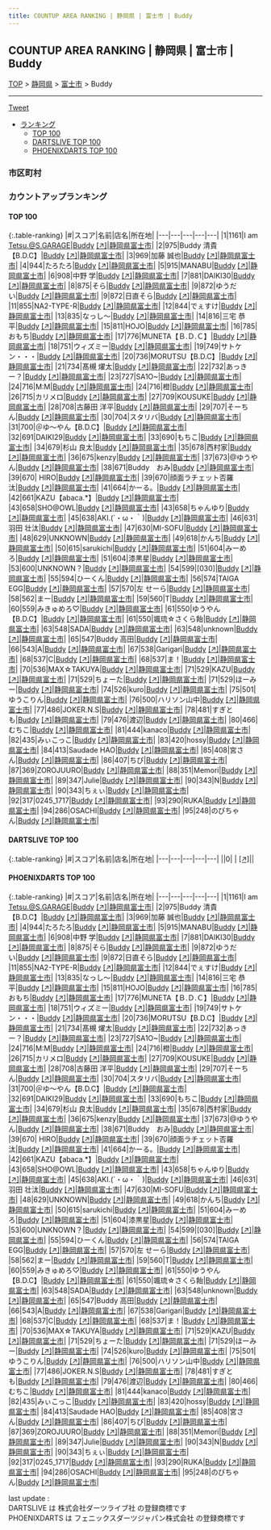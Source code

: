 ```yaml
---
title: COUNTUP AREA RANKING | 静岡県 | 富士市 | Buddy
---
```

## COUNTUP AREA RANKING | 静岡県 | 富士市 | Buddy

[TOP](/darts/rank/) > [静岡県](/darts/rank/静岡県/) > [富士市](/darts/rank/静岡県/富士市/) > Buddy

___

<a href="https://twitter.com/share?ref_src=twsrc%5Etfw" data-text="COUNTUP AREA RANKING | 静岡県富士市Buddy" class="twitter-share-button" data-hashtags="DARTSLIVE,PHOENIXDARTS,darts,ダーツ" data-show-count="false">Tweet</a>

* [ランキング](#カウントアップランキング)
    * [TOP 100](#top-100)
    * [DARTSLIVE TOP 100](#dartslive-top-100)
    * [PHOENIXDARTS TOP 100](#phoenixdarts-top-100)

### 市区町村

<ul>

</ul>

### カウントアップランキング

#### TOP 100



{:.table-ranking}
|#|スコア|名前|店名|所在地|
|---|---|---|---|---|
|1|1161|<span class="rank-name-pd">I am Tetsu.@S.GARAGE</span>|<a href="/darts/rank/shops/64258.html">Buddy</a> <a href="https://vs.phoenixdarts.com/jp/shop/shopDetailInfo/s_64258?s_seq=64258">[↗]</a>|<a href="/darts/rank/静岡県/富士市">静岡県富士市</a>|
|2|975|<span class="rank-name-pd">Buddy 清貴【B.D.C】</span>|<a href="/darts/rank/shops/64258.html">Buddy</a> <a href="https://vs.phoenixdarts.com/jp/shop/shopDetailInfo/s_64258?s_seq=64258">[↗]</a>|<a href="/darts/rank/静岡県/富士市">静岡県富士市</a>|
|3|969|<span class="rank-name-pd"><span class="pro-icon-pd"></span>加藤 誠也</span>|<a href="/darts/rank/shops/64258.html">Buddy</a> <a href="https://vs.phoenixdarts.com/jp/shop/shopDetailInfo/s_64258?s_seq=64258">[↗]</a>|<a href="/darts/rank/静岡県/富士市">静岡県富士市</a>|
|4|944|<span class="rank-name-pd">たろたろ</span>|<a href="/darts/rank/shops/64258.html">Buddy</a> <a href="https://vs.phoenixdarts.com/jp/shop/shopDetailInfo/s_64258?s_seq=64258">[↗]</a>|<a href="/darts/rank/静岡県/富士市">静岡県富士市</a>|
|5|915|<span class="rank-name-pd">MANABU</span>|<a href="/darts/rank/shops/64258.html">Buddy</a> <a href="https://vs.phoenixdarts.com/jp/shop/shopDetailInfo/s_64258?s_seq=64258">[↗]</a>|<a href="/darts/rank/静岡県/富士市">静岡県富士市</a>|
|6|908|<span class="rank-name-pd">中野 学</span>|<a href="/darts/rank/shops/64258.html">Buddy</a> <a href="https://vs.phoenixdarts.com/jp/shop/shopDetailInfo/s_64258?s_seq=64258">[↗]</a>|<a href="/darts/rank/静岡県/富士市">静岡県富士市</a>|
|7|881|<span class="rank-name-pd">DAIKI30</span>|<a href="/darts/rank/shops/64258.html">Buddy</a> <a href="https://vs.phoenixdarts.com/jp/shop/shopDetailInfo/s_64258?s_seq=64258">[↗]</a>|<a href="/darts/rank/静岡県/富士市">静岡県富士市</a>|
|8|875|<span class="rank-name-pd">そら</span>|<a href="/darts/rank/shops/64258.html">Buddy</a> <a href="https://vs.phoenixdarts.com/jp/shop/shopDetailInfo/s_64258?s_seq=64258">[↗]</a>|<a href="/darts/rank/静岡県/富士市">静岡県富士市</a>|
|9|872|<span class="rank-name-pd">ゆうだい</span>|<a href="/darts/rank/shops/64258.html">Buddy</a> <a href="https://vs.phoenixdarts.com/jp/shop/shopDetailInfo/s_64258?s_seq=64258">[↗]</a>|<a href="/darts/rank/静岡県/富士市">静岡県富士市</a>|
|9|872|<span class="rank-name-pd">日直そら</span>|<a href="/darts/rank/shops/64258.html">Buddy</a> <a href="https://vs.phoenixdarts.com/jp/shop/shopDetailInfo/s_64258?s_seq=64258">[↗]</a>|<a href="/darts/rank/静岡県/富士市">静岡県富士市</a>|
|11|855|<span class="rank-name-pd">NA2-TYPE-R</span>|<a href="/darts/rank/shops/64258.html">Buddy</a> <a href="https://vs.phoenixdarts.com/jp/shop/shopDetailInfo/s_64258?s_seq=64258">[↗]</a>|<a href="/darts/rank/静岡県/富士市">静岡県富士市</a>|
|12|844|<span class="rank-name-pd">でぇすけ</span>|<a href="/darts/rank/shops/64258.html">Buddy</a> <a href="https://vs.phoenixdarts.com/jp/shop/shopDetailInfo/s_64258?s_seq=64258">[↗]</a>|<a href="/darts/rank/静岡県/富士市">静岡県富士市</a>|
|13|835|<span class="rank-name-pd">なっし～</span>|<a href="/darts/rank/shops/64258.html">Buddy</a> <a href="https://vs.phoenixdarts.com/jp/shop/shopDetailInfo/s_64258?s_seq=64258">[↗]</a>|<a href="/darts/rank/静岡県/富士市">静岡県富士市</a>|
|14|816|<span class="rank-name-pd"><span class="pro-icon-pd"></span>三宅 恭平</span>|<a href="/darts/rank/shops/64258.html">Buddy</a> <a href="https://vs.phoenixdarts.com/jp/shop/shopDetailInfo/s_64258?s_seq=64258">[↗]</a>|<a href="/darts/rank/静岡県/富士市">静岡県富士市</a>|
|15|811|<span class="rank-name-pd">HOJO</span>|<a href="/darts/rank/shops/64258.html">Buddy</a> <a href="https://vs.phoenixdarts.com/jp/shop/shopDetailInfo/s_64258?s_seq=64258">[↗]</a>|<a href="/darts/rank/静岡県/富士市">静岡県富士市</a>|
|16|785|<span class="rank-name-pd">おもち</span>|<a href="/darts/rank/shops/64258.html">Buddy</a> <a href="https://vs.phoenixdarts.com/jp/shop/shopDetailInfo/s_64258?s_seq=64258">[↗]</a>|<a href="/darts/rank/静岡県/富士市">静岡県富士市</a>|
|17|776|<span class="rank-name-pd">MUNETA【Ｂ.Ｄ.Ｃ】</span>|<a href="/darts/rank/shops/64258.html">Buddy</a> <a href="https://vs.phoenixdarts.com/jp/shop/shopDetailInfo/s_64258?s_seq=64258">[↗]</a>|<a href="/darts/rank/静岡県/富士市">静岡県富士市</a>|
|18|751|<span class="rank-name-pd">ウィズミー</span>|<a href="/darts/rank/shops/64258.html">Buddy</a> <a href="https://vs.phoenixdarts.com/jp/shop/shopDetailInfo/s_64258?s_seq=64258">[↗]</a>|<a href="/darts/rank/静岡県/富士市">静岡県富士市</a>|
|19|749|<span class="rank-name-pd">サトケン・・・</span>|<a href="/darts/rank/shops/64258.html">Buddy</a> <a href="https://vs.phoenixdarts.com/jp/shop/shopDetailInfo/s_64258?s_seq=64258">[↗]</a>|<a href="/darts/rank/静岡県/富士市">静岡県富士市</a>|
|20|736|<span class="rank-name-pd">MORUTSU【B.D.C】</span>|<a href="/darts/rank/shops/64258.html">Buddy</a> <a href="https://vs.phoenixdarts.com/jp/shop/shopDetailInfo/s_64258?s_seq=64258">[↗]</a>|<a href="/darts/rank/静岡県/富士市">静岡県富士市</a>|
|21|734|<span class="rank-name-pd"><span class="pro-icon-pd"></span>髙槻 燿太</span>|<a href="/darts/rank/shops/64258.html">Buddy</a> <a href="https://vs.phoenixdarts.com/jp/shop/shopDetailInfo/s_64258?s_seq=64258">[↗]</a>|<a href="/darts/rank/静岡県/富士市">静岡県富士市</a>|
|22|732|<span class="rank-name-pd">あっきー？</span>|<a href="/darts/rank/shops/64258.html">Buddy</a> <a href="https://vs.phoenixdarts.com/jp/shop/shopDetailInfo/s_64258?s_seq=64258">[↗]</a>|<a href="/darts/rank/静岡県/富士市">静岡県富士市</a>|
|23|727|<span class="rank-name-pd">SA1O~</span>|<a href="/darts/rank/shops/64258.html">Buddy</a> <a href="https://vs.phoenixdarts.com/jp/shop/shopDetailInfo/s_64258?s_seq=64258">[↗]</a>|<a href="/darts/rank/静岡県/富士市">静岡県富士市</a>|
|24|716|<span class="rank-name-pd">M:M</span>|<a href="/darts/rank/shops/64258.html">Buddy</a> <a href="https://vs.phoenixdarts.com/jp/shop/shopDetailInfo/s_64258?s_seq=64258">[↗]</a>|<a href="/darts/rank/静岡県/富士市">静岡県富士市</a>|
|24|716|<span class="rank-name-pd">橙</span>|<a href="/darts/rank/shops/64258.html">Buddy</a> <a href="https://vs.phoenixdarts.com/jp/shop/shopDetailInfo/s_64258?s_seq=64258">[↗]</a>|<a href="/darts/rank/静岡県/富士市">静岡県富士市</a>|
|26|715|<span class="rank-name-pd">カリメロ</span>|<a href="/darts/rank/shops/64258.html">Buddy</a> <a href="https://vs.phoenixdarts.com/jp/shop/shopDetailInfo/s_64258?s_seq=64258">[↗]</a>|<a href="/darts/rank/静岡県/富士市">静岡県富士市</a>|
|27|709|<span class="rank-name-pd">KOUSUKE</span>|<a href="/darts/rank/shops/64258.html">Buddy</a> <a href="https://vs.phoenixdarts.com/jp/shop/shopDetailInfo/s_64258?s_seq=64258">[↗]</a>|<a href="/darts/rank/静岡県/富士市">静岡県富士市</a>|
|28|708|<span class="rank-name-pd">古藤田 洋平</span>|<a href="/darts/rank/shops/64258.html">Buddy</a> <a href="https://vs.phoenixdarts.com/jp/shop/shopDetailInfo/s_64258?s_seq=64258">[↗]</a>|<a href="/darts/rank/静岡県/富士市">静岡県富士市</a>|
|29|707|<span class="rank-name-pd">そーちん</span>|<a href="/darts/rank/shops/64258.html">Buddy</a> <a href="https://vs.phoenixdarts.com/jp/shop/shopDetailInfo/s_64258?s_seq=64258">[↗]</a>|<a href="/darts/rank/静岡県/富士市">静岡県富士市</a>|
|30|704|<span class="rank-name-pd">スタリバ</span>|<a href="/darts/rank/shops/64258.html">Buddy</a> <a href="https://vs.phoenixdarts.com/jp/shop/shopDetailInfo/s_64258?s_seq=64258">[↗]</a>|<a href="/darts/rank/静岡県/富士市">静岡県富士市</a>|
|31|700|<span class="rank-name-pd">＠ゆ～やん【B.D.C】</span>|<a href="/darts/rank/shops/64258.html">Buddy</a> <a href="https://vs.phoenixdarts.com/jp/shop/shopDetailInfo/s_64258?s_seq=64258">[↗]</a>|<a href="/darts/rank/静岡県/富士市">静岡県富士市</a>|
|32|691|<span class="rank-name-pd">DAIKI29</span>|<a href="/darts/rank/shops/64258.html">Buddy</a> <a href="https://vs.phoenixdarts.com/jp/shop/shopDetailInfo/s_64258?s_seq=64258">[↗]</a>|<a href="/darts/rank/静岡県/富士市">静岡県富士市</a>|
|33|690|<span class="rank-name-pd">もちこ</span>|<a href="/darts/rank/shops/64258.html">Buddy</a> <a href="https://vs.phoenixdarts.com/jp/shop/shopDetailInfo/s_64258?s_seq=64258">[↗]</a>|<a href="/darts/rank/静岡県/富士市">静岡県富士市</a>|
|34|679|<span class="rank-name-pd"><span class="pro-icon-pd"></span>杉山 良太</span>|<a href="/darts/rank/shops/64258.html">Buddy</a> <a href="https://vs.phoenixdarts.com/jp/shop/shopDetailInfo/s_64258?s_seq=64258">[↗]</a>|<a href="/darts/rank/静岡県/富士市">静岡県富士市</a>|
|35|678|<span class="rank-name-pd">西村家</span>|<a href="/darts/rank/shops/64258.html">Buddy</a> <a href="https://vs.phoenixdarts.com/jp/shop/shopDetailInfo/s_64258?s_seq=64258">[↗]</a>|<a href="/darts/rank/静岡県/富士市">静岡県富士市</a>|
|36|675|<span class="rank-name-pd">kenzy</span>|<a href="/darts/rank/shops/64258.html">Buddy</a> <a href="https://vs.phoenixdarts.com/jp/shop/shopDetailInfo/s_64258?s_seq=64258">[↗]</a>|<a href="/darts/rank/静岡県/富士市">静岡県富士市</a>|
|37|673|<span class="rank-name-pd">@ゆうやん</span>|<a href="/darts/rank/shops/64258.html">Buddy</a> <a href="https://vs.phoenixdarts.com/jp/shop/shopDetailInfo/s_64258?s_seq=64258">[↗]</a>|<a href="/darts/rank/静岡県/富士市">静岡県富士市</a>|
|38|671|<span class="rank-name-pd">Buddy　おみ</span>|<a href="/darts/rank/shops/64258.html">Buddy</a> <a href="https://vs.phoenixdarts.com/jp/shop/shopDetailInfo/s_64258?s_seq=64258">[↗]</a>|<a href="/darts/rank/静岡県/富士市">静岡県富士市</a>|
|39|670|<span class="rank-name-pd"> HIRO</span>|<a href="/darts/rank/shops/64258.html">Buddy</a> <a href="https://vs.phoenixdarts.com/jp/shop/shopDetailInfo/s_64258?s_seq=64258">[↗]</a>|<a href="/darts/rank/静岡県/富士市">静岡県富士市</a>|
|39|670|<span class="rank-name-pd">顔面ラチェット否羅汰</span>|<a href="/darts/rank/shops/64258.html">Buddy</a> <a href="https://vs.phoenixdarts.com/jp/shop/shopDetailInfo/s_64258?s_seq=64258">[↗]</a>|<a href="/darts/rank/静岡県/富士市">静岡県富士市</a>|
|41|664|<span class="rank-name-pd">かーる。</span>|<a href="/darts/rank/shops/64258.html">Buddy</a> <a href="https://vs.phoenixdarts.com/jp/shop/shopDetailInfo/s_64258?s_seq=64258">[↗]</a>|<a href="/darts/rank/静岡県/富士市">静岡県富士市</a>|
|42|661|<span class="rank-name-pd">KAZU【abaca.*】</span>|<a href="/darts/rank/shops/64258.html">Buddy</a> <a href="https://vs.phoenixdarts.com/jp/shop/shopDetailInfo/s_64258?s_seq=64258">[↗]</a>|<a href="/darts/rank/静岡県/富士市">静岡県富士市</a>|
|43|658|<span class="rank-name-pd">SHO@OWL</span>|<a href="/darts/rank/shops/64258.html">Buddy</a> <a href="https://vs.phoenixdarts.com/jp/shop/shopDetailInfo/s_64258?s_seq=64258">[↗]</a>|<a href="/darts/rank/静岡県/富士市">静岡県富士市</a>|
|43|658|<span class="rank-name-pd">ちゃんゆり</span>|<a href="/darts/rank/shops/64258.html">Buddy</a> <a href="https://vs.phoenixdarts.com/jp/shop/shopDetailInfo/s_64258?s_seq=64258">[↗]</a>|<a href="/darts/rank/静岡県/富士市">静岡県富士市</a>|
|45|638|<span class="rank-name-pd">AKI.(´・ω・｀)</span>|<a href="/darts/rank/shops/64258.html">Buddy</a> <a href="https://vs.phoenixdarts.com/jp/shop/shopDetailInfo/s_64258?s_seq=64258">[↗]</a>|<a href="/darts/rank/静岡県/富士市">静岡県富士市</a>|
|46|631|<span class="rank-name-pd"><span class="pro-icon-pd"></span>羽田 壮汰</span>|<a href="/darts/rank/shops/64258.html">Buddy</a> <a href="https://vs.phoenixdarts.com/jp/shop/shopDetailInfo/s_64258?s_seq=64258">[↗]</a>|<a href="/darts/rank/静岡県/富士市">静岡県富士市</a>|
|47|630|<span class="rank-name-pd">MI-SOFU</span>|<a href="/darts/rank/shops/64258.html">Buddy</a> <a href="https://vs.phoenixdarts.com/jp/shop/shopDetailInfo/s_64258?s_seq=64258">[↗]</a>|<a href="/darts/rank/静岡県/富士市">静岡県富士市</a>|
|48|629|<span class="rank-name-pd">UNKNOWN</span>|<a href="/darts/rank/shops/64258.html">Buddy</a> <a href="https://vs.phoenixdarts.com/jp/shop/shopDetailInfo/s_64258?s_seq=64258">[↗]</a>|<a href="/darts/rank/静岡県/富士市">静岡県富士市</a>|
|49|618|<span class="rank-name-pd">かんち</span>|<a href="/darts/rank/shops/64258.html">Buddy</a> <a href="https://vs.phoenixdarts.com/jp/shop/shopDetailInfo/s_64258?s_seq=64258">[↗]</a>|<a href="/darts/rank/静岡県/富士市">静岡県富士市</a>|
|50|615|<span class="rank-name-pd">sarukichi</span>|<a href="/darts/rank/shops/64258.html">Buddy</a> <a href="https://vs.phoenixdarts.com/jp/shop/shopDetailInfo/s_64258?s_seq=64258">[↗]</a>|<a href="/darts/rank/静岡県/富士市">静岡県富士市</a>|
|51|604|<span class="rank-name-pd">みーめろ</span>|<a href="/darts/rank/shops/64258.html">Buddy</a> <a href="https://vs.phoenixdarts.com/jp/shop/shopDetailInfo/s_64258?s_seq=64258">[↗]</a>|<a href="/darts/rank/静岡県/富士市">静岡県富士市</a>|
|51|604|<span class="rank-name-pd">漆黒星</span>|<a href="/darts/rank/shops/64258.html">Buddy</a> <a href="https://vs.phoenixdarts.com/jp/shop/shopDetailInfo/s_64258?s_seq=64258">[↗]</a>|<a href="/darts/rank/静岡県/富士市">静岡県富士市</a>|
|53|600|<span class="rank-name-pd">UNKNOWN？</span>|<a href="/darts/rank/shops/64258.html">Buddy</a> <a href="https://vs.phoenixdarts.com/jp/shop/shopDetailInfo/s_64258?s_seq=64258">[↗]</a>|<a href="/darts/rank/静岡県/富士市">静岡県富士市</a>|
|54|599|<span class="rank-name-pd">[030]</span>|<a href="/darts/rank/shops/64258.html">Buddy</a> <a href="https://vs.phoenixdarts.com/jp/shop/shopDetailInfo/s_64258?s_seq=64258">[↗]</a>|<a href="/darts/rank/静岡県/富士市">静岡県富士市</a>|
|55|594|<span class="rank-name-pd">ひーくん</span>|<a href="/darts/rank/shops/64258.html">Buddy</a> <a href="https://vs.phoenixdarts.com/jp/shop/shopDetailInfo/s_64258?s_seq=64258">[↗]</a>|<a href="/darts/rank/静岡県/富士市">静岡県富士市</a>|
|56|574|<span class="rank-name-pd">TAIGA EGG</span>|<a href="/darts/rank/shops/64258.html">Buddy</a> <a href="https://vs.phoenixdarts.com/jp/shop/shopDetailInfo/s_64258?s_seq=64258">[↗]</a>|<a href="/darts/rank/静岡県/富士市">静岡県富士市</a>|
|57|570|<span class="rank-name-pd">左 せーら</span>|<a href="/darts/rank/shops/64258.html">Buddy</a> <a href="https://vs.phoenixdarts.com/jp/shop/shopDetailInfo/s_64258?s_seq=64258">[↗]</a>|<a href="/darts/rank/静岡県/富士市">静岡県富士市</a>|
|58|562|<span class="rank-name-pd">まー</span>|<a href="/darts/rank/shops/64258.html">Buddy</a> <a href="https://vs.phoenixdarts.com/jp/shop/shopDetailInfo/s_64258?s_seq=64258">[↗]</a>|<a href="/darts/rank/静岡県/富士市">静岡県富士市</a>|
|59|560|<span class="rank-name-pd">T</span>|<a href="/darts/rank/shops/64258.html">Buddy</a> <a href="https://vs.phoenixdarts.com/jp/shop/shopDetailInfo/s_64258?s_seq=64258">[↗]</a>|<a href="/darts/rank/静岡県/富士市">静岡県富士市</a>|
|60|559|<span class="rank-name-pd">みきゅめろ♡</span>|<a href="/darts/rank/shops/64258.html">Buddy</a> <a href="https://vs.phoenixdarts.com/jp/shop/shopDetailInfo/s_64258?s_seq=64258">[↗]</a>|<a href="/darts/rank/静岡県/富士市">静岡県富士市</a>|
|61|550|<span class="rank-name-pd">ゆうやん【B.D.C】</span>|<a href="/darts/rank/shops/64258.html">Buddy</a> <a href="https://vs.phoenixdarts.com/jp/shop/shopDetailInfo/s_64258?s_seq=64258">[↗]</a>|<a href="/darts/rank/静岡県/富士市">静岡県富士市</a>|
|61|550|<span class="rank-name-pd">颯琉☆さくら飴</span>|<a href="/darts/rank/shops/64258.html">Buddy</a> <a href="https://vs.phoenixdarts.com/jp/shop/shopDetailInfo/s_64258?s_seq=64258">[↗]</a>|<a href="/darts/rank/静岡県/富士市">静岡県富士市</a>|
|63|548|<span class="rank-name-pd">SADA</span>|<a href="/darts/rank/shops/64258.html">Buddy</a> <a href="https://vs.phoenixdarts.com/jp/shop/shopDetailInfo/s_64258?s_seq=64258">[↗]</a>|<a href="/darts/rank/静岡県/富士市">静岡県富士市</a>|
|63|548|<span class="rank-name-pd">unknown</span>|<a href="/darts/rank/shops/64258.html">Buddy</a> <a href="https://vs.phoenixdarts.com/jp/shop/shopDetailInfo/s_64258?s_seq=64258">[↗]</a>|<a href="/darts/rank/静岡県/富士市">静岡県富士市</a>|
|65|547|<span class="rank-name-pd">Buddy 高田</span>|<a href="/darts/rank/shops/64258.html">Buddy</a> <a href="https://vs.phoenixdarts.com/jp/shop/shopDetailInfo/s_64258?s_seq=64258">[↗]</a>|<a href="/darts/rank/静岡県/富士市">静岡県富士市</a>|
|66|543|<span class="rank-name-pd">A</span>|<a href="/darts/rank/shops/64258.html">Buddy</a> <a href="https://vs.phoenixdarts.com/jp/shop/shopDetailInfo/s_64258?s_seq=64258">[↗]</a>|<a href="/darts/rank/静岡県/富士市">静岡県富士市</a>|
|67|538|<span class="rank-name-pd">Garigari</span>|<a href="/darts/rank/shops/64258.html">Buddy</a> <a href="https://vs.phoenixdarts.com/jp/shop/shopDetailInfo/s_64258?s_seq=64258">[↗]</a>|<a href="/darts/rank/静岡県/富士市">静岡県富士市</a>|
|68|537|<span class="rank-name-pd">C</span>|<a href="/darts/rank/shops/64258.html">Buddy</a> <a href="https://vs.phoenixdarts.com/jp/shop/shopDetailInfo/s_64258?s_seq=64258">[↗]</a>|<a href="/darts/rank/静岡県/富士市">静岡県富士市</a>|
|68|537|<span class="rank-name-pd">ま！</span>|<a href="/darts/rank/shops/64258.html">Buddy</a> <a href="https://vs.phoenixdarts.com/jp/shop/shopDetailInfo/s_64258?s_seq=64258">[↗]</a>|<a href="/darts/rank/静岡県/富士市">静岡県富士市</a>|
|70|536|<span class="rank-name-pd">MAX☆TAKUYA</span>|<a href="/darts/rank/shops/64258.html">Buddy</a> <a href="https://vs.phoenixdarts.com/jp/shop/shopDetailInfo/s_64258?s_seq=64258">[↗]</a>|<a href="/darts/rank/静岡県/富士市">静岡県富士市</a>|
|71|529|<span class="rank-name-pd">KAZU</span>|<a href="/darts/rank/shops/64258.html">Buddy</a> <a href="https://vs.phoenixdarts.com/jp/shop/shopDetailInfo/s_64258?s_seq=64258">[↗]</a>|<a href="/darts/rank/静岡県/富士市">静岡県富士市</a>|
|71|529|<span class="rank-name-pd">ちょーた</span>|<a href="/darts/rank/shops/64258.html">Buddy</a> <a href="https://vs.phoenixdarts.com/jp/shop/shopDetailInfo/s_64258?s_seq=64258">[↗]</a>|<a href="/darts/rank/静岡県/富士市">静岡県富士市</a>|
|71|529|<span class="rank-name-pd">ほーみー</span>|<a href="/darts/rank/shops/64258.html">Buddy</a> <a href="https://vs.phoenixdarts.com/jp/shop/shopDetailInfo/s_64258?s_seq=64258">[↗]</a>|<a href="/darts/rank/静岡県/富士市">静岡県富士市</a>|
|74|526|<span class="rank-name-pd">kuro</span>|<a href="/darts/rank/shops/64258.html">Buddy</a> <a href="https://vs.phoenixdarts.com/jp/shop/shopDetailInfo/s_64258?s_seq=64258">[↗]</a>|<a href="/darts/rank/静岡県/富士市">静岡県富士市</a>|
|75|501|<span class="rank-name-pd">ゆうこりん</span>|<a href="/darts/rank/shops/64258.html">Buddy</a> <a href="https://vs.phoenixdarts.com/jp/shop/shopDetailInfo/s_64258?s_seq=64258">[↗]</a>|<a href="/darts/rank/静岡県/富士市">静岡県富士市</a>|
|76|500|<span class="rank-name-pd">ハリソン山中</span>|<a href="/darts/rank/shops/64258.html">Buddy</a> <a href="https://vs.phoenixdarts.com/jp/shop/shopDetailInfo/s_64258?s_seq=64258">[↗]</a>|<a href="/darts/rank/静岡県/富士市">静岡県富士市</a>|
|77|486|<span class="rank-name-pd">JOKER.N.S</span>|<a href="/darts/rank/shops/64258.html">Buddy</a> <a href="https://vs.phoenixdarts.com/jp/shop/shopDetailInfo/s_64258?s_seq=64258">[↗]</a>|<a href="/darts/rank/静岡県/富士市">静岡県富士市</a>|
|78|481|<span class="rank-name-pd">すぎとも</span>|<a href="/darts/rank/shops/64258.html">Buddy</a> <a href="https://vs.phoenixdarts.com/jp/shop/shopDetailInfo/s_64258?s_seq=64258">[↗]</a>|<a href="/darts/rank/静岡県/富士市">静岡県富士市</a>|
|79|476|<span class="rank-name-pd">渡辺</span>|<a href="/darts/rank/shops/64258.html">Buddy</a> <a href="https://vs.phoenixdarts.com/jp/shop/shopDetailInfo/s_64258?s_seq=64258">[↗]</a>|<a href="/darts/rank/静岡県/富士市">静岡県富士市</a>|
|80|466|<span class="rank-name-pd">むちこ</span>|<a href="/darts/rank/shops/64258.html">Buddy</a> <a href="https://vs.phoenixdarts.com/jp/shop/shopDetailInfo/s_64258?s_seq=64258">[↗]</a>|<a href="/darts/rank/静岡県/富士市">静岡県富士市</a>|
|81|444|<span class="rank-name-pd">kanaco</span>|<a href="/darts/rank/shops/64258.html">Buddy</a> <a href="https://vs.phoenixdarts.com/jp/shop/shopDetailInfo/s_64258?s_seq=64258">[↗]</a>|<a href="/darts/rank/静岡県/富士市">静岡県富士市</a>|
|82|435|<span class="rank-name-pd">みぃこっこ</span>|<a href="/darts/rank/shops/64258.html">Buddy</a> <a href="https://vs.phoenixdarts.com/jp/shop/shopDetailInfo/s_64258?s_seq=64258">[↗]</a>|<a href="/darts/rank/静岡県/富士市">静岡県富士市</a>|
|83|420|<span class="rank-name-pd">hossy</span>|<a href="/darts/rank/shops/64258.html">Buddy</a> <a href="https://vs.phoenixdarts.com/jp/shop/shopDetailInfo/s_64258?s_seq=64258">[↗]</a>|<a href="/darts/rank/静岡県/富士市">静岡県富士市</a>|
|84|413|<span class="rank-name-pd">Saudade HAO</span>|<a href="/darts/rank/shops/64258.html">Buddy</a> <a href="https://vs.phoenixdarts.com/jp/shop/shopDetailInfo/s_64258?s_seq=64258">[↗]</a>|<a href="/darts/rank/静岡県/富士市">静岡県富士市</a>|
|85|408|<span class="rank-name-pd">宮さん</span>|<a href="/darts/rank/shops/64258.html">Buddy</a> <a href="https://vs.phoenixdarts.com/jp/shop/shopDetailInfo/s_64258?s_seq=64258">[↗]</a>|<a href="/darts/rank/静岡県/富士市">静岡県富士市</a>|
|86|407|<span class="rank-name-pd">ちぴ</span>|<a href="/darts/rank/shops/64258.html">Buddy</a> <a href="https://vs.phoenixdarts.com/jp/shop/shopDetailInfo/s_64258?s_seq=64258">[↗]</a>|<a href="/darts/rank/静岡県/富士市">静岡県富士市</a>|
|87|369|<span class="rank-name-pd">ZOROJUURO</span>|<a href="/darts/rank/shops/64258.html">Buddy</a> <a href="https://vs.phoenixdarts.com/jp/shop/shopDetailInfo/s_64258?s_seq=64258">[↗]</a>|<a href="/darts/rank/静岡県/富士市">静岡県富士市</a>|
|88|351|<span class="rank-name-pd">Memori</span>|<a href="/darts/rank/shops/64258.html">Buddy</a> <a href="https://vs.phoenixdarts.com/jp/shop/shopDetailInfo/s_64258?s_seq=64258">[↗]</a>|<a href="/darts/rank/静岡県/富士市">静岡県富士市</a>|
|89|347|<span class="rank-name-pd">Julie</span>|<a href="/darts/rank/shops/64258.html">Buddy</a> <a href="https://vs.phoenixdarts.com/jp/shop/shopDetailInfo/s_64258?s_seq=64258">[↗]</a>|<a href="/darts/rank/静岡県/富士市">静岡県富士市</a>|
|90|343|<span class="rank-name-pd">N</span>|<a href="/darts/rank/shops/64258.html">Buddy</a> <a href="https://vs.phoenixdarts.com/jp/shop/shopDetailInfo/s_64258?s_seq=64258">[↗]</a>|<a href="/darts/rank/静岡県/富士市">静岡県富士市</a>|
|90|343|<span class="rank-name-pd">ちぇぃ</span>|<a href="/darts/rank/shops/64258.html">Buddy</a> <a href="https://vs.phoenixdarts.com/jp/shop/shopDetailInfo/s_64258?s_seq=64258">[↗]</a>|<a href="/darts/rank/静岡県/富士市">静岡県富士市</a>|
|92|317|<span class="rank-name-pd">0245_1717</span>|<a href="/darts/rank/shops/64258.html">Buddy</a> <a href="https://vs.phoenixdarts.com/jp/shop/shopDetailInfo/s_64258?s_seq=64258">[↗]</a>|<a href="/darts/rank/静岡県/富士市">静岡県富士市</a>|
|93|290|<span class="rank-name-pd">RUKA</span>|<a href="/darts/rank/shops/64258.html">Buddy</a> <a href="https://vs.phoenixdarts.com/jp/shop/shopDetailInfo/s_64258?s_seq=64258">[↗]</a>|<a href="/darts/rank/静岡県/富士市">静岡県富士市</a>|
|94|286|<span class="rank-name-pd">OSACHI</span>|<a href="/darts/rank/shops/64258.html">Buddy</a> <a href="https://vs.phoenixdarts.com/jp/shop/shopDetailInfo/s_64258?s_seq=64258">[↗]</a>|<a href="/darts/rank/静岡県/富士市">静岡県富士市</a>|
|95|248|<span class="rank-name-pd">のびちゃん</span>|<a href="/darts/rank/shops/64258.html">Buddy</a> <a href="https://vs.phoenixdarts.com/jp/shop/shopDetailInfo/s_64258?s_seq=64258">[↗]</a>|<a href="/darts/rank/静岡県/富士市">静岡県富士市</a>|


#### DARTSLIVE TOP 100



{:.table-ranking}
|#|スコア|名前|店名|所在地|
|---|---|---|---|---|
||0|<span class="rank-name-dl"> </span>|<a href="/darts/rank/shops/.html"></a> <a href="">[↗]</a>|<a href="/darts/rank//"></a>|


#### PHOENIXDARTS TOP 100



{:.table-ranking}
|#|スコア|名前|店名|所在地|
|---|---|---|---|---|
|1|1161|<span class="rank-name-pd">I am Tetsu.@S.GARAGE</span>|<a href="/darts/rank/shops/64258.html">Buddy</a> <a href="https://vs.phoenixdarts.com/jp/shop/shopDetailInfo/s_64258?s_seq=64258">[↗]</a>|<a href="/darts/rank/静岡県/富士市">静岡県富士市</a>|
|2|975|<span class="rank-name-pd">Buddy 清貴【B.D.C】</span>|<a href="/darts/rank/shops/64258.html">Buddy</a> <a href="https://vs.phoenixdarts.com/jp/shop/shopDetailInfo/s_64258?s_seq=64258">[↗]</a>|<a href="/darts/rank/静岡県/富士市">静岡県富士市</a>|
|3|969|<span class="rank-name-pd"><span class="pro-icon-pd"></span>加藤 誠也</span>|<a href="/darts/rank/shops/64258.html">Buddy</a> <a href="https://vs.phoenixdarts.com/jp/shop/shopDetailInfo/s_64258?s_seq=64258">[↗]</a>|<a href="/darts/rank/静岡県/富士市">静岡県富士市</a>|
|4|944|<span class="rank-name-pd">たろたろ</span>|<a href="/darts/rank/shops/64258.html">Buddy</a> <a href="https://vs.phoenixdarts.com/jp/shop/shopDetailInfo/s_64258?s_seq=64258">[↗]</a>|<a href="/darts/rank/静岡県/富士市">静岡県富士市</a>|
|5|915|<span class="rank-name-pd">MANABU</span>|<a href="/darts/rank/shops/64258.html">Buddy</a> <a href="https://vs.phoenixdarts.com/jp/shop/shopDetailInfo/s_64258?s_seq=64258">[↗]</a>|<a href="/darts/rank/静岡県/富士市">静岡県富士市</a>|
|6|908|<span class="rank-name-pd">中野 学</span>|<a href="/darts/rank/shops/64258.html">Buddy</a> <a href="https://vs.phoenixdarts.com/jp/shop/shopDetailInfo/s_64258?s_seq=64258">[↗]</a>|<a href="/darts/rank/静岡県/富士市">静岡県富士市</a>|
|7|881|<span class="rank-name-pd">DAIKI30</span>|<a href="/darts/rank/shops/64258.html">Buddy</a> <a href="https://vs.phoenixdarts.com/jp/shop/shopDetailInfo/s_64258?s_seq=64258">[↗]</a>|<a href="/darts/rank/静岡県/富士市">静岡県富士市</a>|
|8|875|<span class="rank-name-pd">そら</span>|<a href="/darts/rank/shops/64258.html">Buddy</a> <a href="https://vs.phoenixdarts.com/jp/shop/shopDetailInfo/s_64258?s_seq=64258">[↗]</a>|<a href="/darts/rank/静岡県/富士市">静岡県富士市</a>|
|9|872|<span class="rank-name-pd">ゆうだい</span>|<a href="/darts/rank/shops/64258.html">Buddy</a> <a href="https://vs.phoenixdarts.com/jp/shop/shopDetailInfo/s_64258?s_seq=64258">[↗]</a>|<a href="/darts/rank/静岡県/富士市">静岡県富士市</a>|
|9|872|<span class="rank-name-pd">日直そら</span>|<a href="/darts/rank/shops/64258.html">Buddy</a> <a href="https://vs.phoenixdarts.com/jp/shop/shopDetailInfo/s_64258?s_seq=64258">[↗]</a>|<a href="/darts/rank/静岡県/富士市">静岡県富士市</a>|
|11|855|<span class="rank-name-pd">NA2-TYPE-R</span>|<a href="/darts/rank/shops/64258.html">Buddy</a> <a href="https://vs.phoenixdarts.com/jp/shop/shopDetailInfo/s_64258?s_seq=64258">[↗]</a>|<a href="/darts/rank/静岡県/富士市">静岡県富士市</a>|
|12|844|<span class="rank-name-pd">でぇすけ</span>|<a href="/darts/rank/shops/64258.html">Buddy</a> <a href="https://vs.phoenixdarts.com/jp/shop/shopDetailInfo/s_64258?s_seq=64258">[↗]</a>|<a href="/darts/rank/静岡県/富士市">静岡県富士市</a>|
|13|835|<span class="rank-name-pd">なっし～</span>|<a href="/darts/rank/shops/64258.html">Buddy</a> <a href="https://vs.phoenixdarts.com/jp/shop/shopDetailInfo/s_64258?s_seq=64258">[↗]</a>|<a href="/darts/rank/静岡県/富士市">静岡県富士市</a>|
|14|816|<span class="rank-name-pd"><span class="pro-icon-pd"></span>三宅 恭平</span>|<a href="/darts/rank/shops/64258.html">Buddy</a> <a href="https://vs.phoenixdarts.com/jp/shop/shopDetailInfo/s_64258?s_seq=64258">[↗]</a>|<a href="/darts/rank/静岡県/富士市">静岡県富士市</a>|
|15|811|<span class="rank-name-pd">HOJO</span>|<a href="/darts/rank/shops/64258.html">Buddy</a> <a href="https://vs.phoenixdarts.com/jp/shop/shopDetailInfo/s_64258?s_seq=64258">[↗]</a>|<a href="/darts/rank/静岡県/富士市">静岡県富士市</a>|
|16|785|<span class="rank-name-pd">おもち</span>|<a href="/darts/rank/shops/64258.html">Buddy</a> <a href="https://vs.phoenixdarts.com/jp/shop/shopDetailInfo/s_64258?s_seq=64258">[↗]</a>|<a href="/darts/rank/静岡県/富士市">静岡県富士市</a>|
|17|776|<span class="rank-name-pd">MUNETA【Ｂ.Ｄ.Ｃ】</span>|<a href="/darts/rank/shops/64258.html">Buddy</a> <a href="https://vs.phoenixdarts.com/jp/shop/shopDetailInfo/s_64258?s_seq=64258">[↗]</a>|<a href="/darts/rank/静岡県/富士市">静岡県富士市</a>|
|18|751|<span class="rank-name-pd">ウィズミー</span>|<a href="/darts/rank/shops/64258.html">Buddy</a> <a href="https://vs.phoenixdarts.com/jp/shop/shopDetailInfo/s_64258?s_seq=64258">[↗]</a>|<a href="/darts/rank/静岡県/富士市">静岡県富士市</a>|
|19|749|<span class="rank-name-pd">サトケン・・・</span>|<a href="/darts/rank/shops/64258.html">Buddy</a> <a href="https://vs.phoenixdarts.com/jp/shop/shopDetailInfo/s_64258?s_seq=64258">[↗]</a>|<a href="/darts/rank/静岡県/富士市">静岡県富士市</a>|
|20|736|<span class="rank-name-pd">MORUTSU【B.D.C】</span>|<a href="/darts/rank/shops/64258.html">Buddy</a> <a href="https://vs.phoenixdarts.com/jp/shop/shopDetailInfo/s_64258?s_seq=64258">[↗]</a>|<a href="/darts/rank/静岡県/富士市">静岡県富士市</a>|
|21|734|<span class="rank-name-pd"><span class="pro-icon-pd"></span>髙槻 燿太</span>|<a href="/darts/rank/shops/64258.html">Buddy</a> <a href="https://vs.phoenixdarts.com/jp/shop/shopDetailInfo/s_64258?s_seq=64258">[↗]</a>|<a href="/darts/rank/静岡県/富士市">静岡県富士市</a>|
|22|732|<span class="rank-name-pd">あっきー？</span>|<a href="/darts/rank/shops/64258.html">Buddy</a> <a href="https://vs.phoenixdarts.com/jp/shop/shopDetailInfo/s_64258?s_seq=64258">[↗]</a>|<a href="/darts/rank/静岡県/富士市">静岡県富士市</a>|
|23|727|<span class="rank-name-pd">SA1O~</span>|<a href="/darts/rank/shops/64258.html">Buddy</a> <a href="https://vs.phoenixdarts.com/jp/shop/shopDetailInfo/s_64258?s_seq=64258">[↗]</a>|<a href="/darts/rank/静岡県/富士市">静岡県富士市</a>|
|24|716|<span class="rank-name-pd">M:M</span>|<a href="/darts/rank/shops/64258.html">Buddy</a> <a href="https://vs.phoenixdarts.com/jp/shop/shopDetailInfo/s_64258?s_seq=64258">[↗]</a>|<a href="/darts/rank/静岡県/富士市">静岡県富士市</a>|
|24|716|<span class="rank-name-pd">橙</span>|<a href="/darts/rank/shops/64258.html">Buddy</a> <a href="https://vs.phoenixdarts.com/jp/shop/shopDetailInfo/s_64258?s_seq=64258">[↗]</a>|<a href="/darts/rank/静岡県/富士市">静岡県富士市</a>|
|26|715|<span class="rank-name-pd">カリメロ</span>|<a href="/darts/rank/shops/64258.html">Buddy</a> <a href="https://vs.phoenixdarts.com/jp/shop/shopDetailInfo/s_64258?s_seq=64258">[↗]</a>|<a href="/darts/rank/静岡県/富士市">静岡県富士市</a>|
|27|709|<span class="rank-name-pd">KOUSUKE</span>|<a href="/darts/rank/shops/64258.html">Buddy</a> <a href="https://vs.phoenixdarts.com/jp/shop/shopDetailInfo/s_64258?s_seq=64258">[↗]</a>|<a href="/darts/rank/静岡県/富士市">静岡県富士市</a>|
|28|708|<span class="rank-name-pd">古藤田 洋平</span>|<a href="/darts/rank/shops/64258.html">Buddy</a> <a href="https://vs.phoenixdarts.com/jp/shop/shopDetailInfo/s_64258?s_seq=64258">[↗]</a>|<a href="/darts/rank/静岡県/富士市">静岡県富士市</a>|
|29|707|<span class="rank-name-pd">そーちん</span>|<a href="/darts/rank/shops/64258.html">Buddy</a> <a href="https://vs.phoenixdarts.com/jp/shop/shopDetailInfo/s_64258?s_seq=64258">[↗]</a>|<a href="/darts/rank/静岡県/富士市">静岡県富士市</a>|
|30|704|<span class="rank-name-pd">スタリバ</span>|<a href="/darts/rank/shops/64258.html">Buddy</a> <a href="https://vs.phoenixdarts.com/jp/shop/shopDetailInfo/s_64258?s_seq=64258">[↗]</a>|<a href="/darts/rank/静岡県/富士市">静岡県富士市</a>|
|31|700|<span class="rank-name-pd">＠ゆ～やん【B.D.C】</span>|<a href="/darts/rank/shops/64258.html">Buddy</a> <a href="https://vs.phoenixdarts.com/jp/shop/shopDetailInfo/s_64258?s_seq=64258">[↗]</a>|<a href="/darts/rank/静岡県/富士市">静岡県富士市</a>|
|32|691|<span class="rank-name-pd">DAIKI29</span>|<a href="/darts/rank/shops/64258.html">Buddy</a> <a href="https://vs.phoenixdarts.com/jp/shop/shopDetailInfo/s_64258?s_seq=64258">[↗]</a>|<a href="/darts/rank/静岡県/富士市">静岡県富士市</a>|
|33|690|<span class="rank-name-pd">もちこ</span>|<a href="/darts/rank/shops/64258.html">Buddy</a> <a href="https://vs.phoenixdarts.com/jp/shop/shopDetailInfo/s_64258?s_seq=64258">[↗]</a>|<a href="/darts/rank/静岡県/富士市">静岡県富士市</a>|
|34|679|<span class="rank-name-pd"><span class="pro-icon-pd"></span>杉山 良太</span>|<a href="/darts/rank/shops/64258.html">Buddy</a> <a href="https://vs.phoenixdarts.com/jp/shop/shopDetailInfo/s_64258?s_seq=64258">[↗]</a>|<a href="/darts/rank/静岡県/富士市">静岡県富士市</a>|
|35|678|<span class="rank-name-pd">西村家</span>|<a href="/darts/rank/shops/64258.html">Buddy</a> <a href="https://vs.phoenixdarts.com/jp/shop/shopDetailInfo/s_64258?s_seq=64258">[↗]</a>|<a href="/darts/rank/静岡県/富士市">静岡県富士市</a>|
|36|675|<span class="rank-name-pd">kenzy</span>|<a href="/darts/rank/shops/64258.html">Buddy</a> <a href="https://vs.phoenixdarts.com/jp/shop/shopDetailInfo/s_64258?s_seq=64258">[↗]</a>|<a href="/darts/rank/静岡県/富士市">静岡県富士市</a>|
|37|673|<span class="rank-name-pd">@ゆうやん</span>|<a href="/darts/rank/shops/64258.html">Buddy</a> <a href="https://vs.phoenixdarts.com/jp/shop/shopDetailInfo/s_64258?s_seq=64258">[↗]</a>|<a href="/darts/rank/静岡県/富士市">静岡県富士市</a>|
|38|671|<span class="rank-name-pd">Buddy　おみ</span>|<a href="/darts/rank/shops/64258.html">Buddy</a> <a href="https://vs.phoenixdarts.com/jp/shop/shopDetailInfo/s_64258?s_seq=64258">[↗]</a>|<a href="/darts/rank/静岡県/富士市">静岡県富士市</a>|
|39|670|<span class="rank-name-pd"> HIRO</span>|<a href="/darts/rank/shops/64258.html">Buddy</a> <a href="https://vs.phoenixdarts.com/jp/shop/shopDetailInfo/s_64258?s_seq=64258">[↗]</a>|<a href="/darts/rank/静岡県/富士市">静岡県富士市</a>|
|39|670|<span class="rank-name-pd">顔面ラチェット否羅汰</span>|<a href="/darts/rank/shops/64258.html">Buddy</a> <a href="https://vs.phoenixdarts.com/jp/shop/shopDetailInfo/s_64258?s_seq=64258">[↗]</a>|<a href="/darts/rank/静岡県/富士市">静岡県富士市</a>|
|41|664|<span class="rank-name-pd">かーる。</span>|<a href="/darts/rank/shops/64258.html">Buddy</a> <a href="https://vs.phoenixdarts.com/jp/shop/shopDetailInfo/s_64258?s_seq=64258">[↗]</a>|<a href="/darts/rank/静岡県/富士市">静岡県富士市</a>|
|42|661|<span class="rank-name-pd">KAZU【abaca.*】</span>|<a href="/darts/rank/shops/64258.html">Buddy</a> <a href="https://vs.phoenixdarts.com/jp/shop/shopDetailInfo/s_64258?s_seq=64258">[↗]</a>|<a href="/darts/rank/静岡県/富士市">静岡県富士市</a>|
|43|658|<span class="rank-name-pd">SHO@OWL</span>|<a href="/darts/rank/shops/64258.html">Buddy</a> <a href="https://vs.phoenixdarts.com/jp/shop/shopDetailInfo/s_64258?s_seq=64258">[↗]</a>|<a href="/darts/rank/静岡県/富士市">静岡県富士市</a>|
|43|658|<span class="rank-name-pd">ちゃんゆり</span>|<a href="/darts/rank/shops/64258.html">Buddy</a> <a href="https://vs.phoenixdarts.com/jp/shop/shopDetailInfo/s_64258?s_seq=64258">[↗]</a>|<a href="/darts/rank/静岡県/富士市">静岡県富士市</a>|
|45|638|<span class="rank-name-pd">AKI.(´・ω・｀)</span>|<a href="/darts/rank/shops/64258.html">Buddy</a> <a href="https://vs.phoenixdarts.com/jp/shop/shopDetailInfo/s_64258?s_seq=64258">[↗]</a>|<a href="/darts/rank/静岡県/富士市">静岡県富士市</a>|
|46|631|<span class="rank-name-pd"><span class="pro-icon-pd"></span>羽田 壮汰</span>|<a href="/darts/rank/shops/64258.html">Buddy</a> <a href="https://vs.phoenixdarts.com/jp/shop/shopDetailInfo/s_64258?s_seq=64258">[↗]</a>|<a href="/darts/rank/静岡県/富士市">静岡県富士市</a>|
|47|630|<span class="rank-name-pd">MI-SOFU</span>|<a href="/darts/rank/shops/64258.html">Buddy</a> <a href="https://vs.phoenixdarts.com/jp/shop/shopDetailInfo/s_64258?s_seq=64258">[↗]</a>|<a href="/darts/rank/静岡県/富士市">静岡県富士市</a>|
|48|629|<span class="rank-name-pd">UNKNOWN</span>|<a href="/darts/rank/shops/64258.html">Buddy</a> <a href="https://vs.phoenixdarts.com/jp/shop/shopDetailInfo/s_64258?s_seq=64258">[↗]</a>|<a href="/darts/rank/静岡県/富士市">静岡県富士市</a>|
|49|618|<span class="rank-name-pd">かんち</span>|<a href="/darts/rank/shops/64258.html">Buddy</a> <a href="https://vs.phoenixdarts.com/jp/shop/shopDetailInfo/s_64258?s_seq=64258">[↗]</a>|<a href="/darts/rank/静岡県/富士市">静岡県富士市</a>|
|50|615|<span class="rank-name-pd">sarukichi</span>|<a href="/darts/rank/shops/64258.html">Buddy</a> <a href="https://vs.phoenixdarts.com/jp/shop/shopDetailInfo/s_64258?s_seq=64258">[↗]</a>|<a href="/darts/rank/静岡県/富士市">静岡県富士市</a>|
|51|604|<span class="rank-name-pd">みーめろ</span>|<a href="/darts/rank/shops/64258.html">Buddy</a> <a href="https://vs.phoenixdarts.com/jp/shop/shopDetailInfo/s_64258?s_seq=64258">[↗]</a>|<a href="/darts/rank/静岡県/富士市">静岡県富士市</a>|
|51|604|<span class="rank-name-pd">漆黒星</span>|<a href="/darts/rank/shops/64258.html">Buddy</a> <a href="https://vs.phoenixdarts.com/jp/shop/shopDetailInfo/s_64258?s_seq=64258">[↗]</a>|<a href="/darts/rank/静岡県/富士市">静岡県富士市</a>|
|53|600|<span class="rank-name-pd">UNKNOWN？</span>|<a href="/darts/rank/shops/64258.html">Buddy</a> <a href="https://vs.phoenixdarts.com/jp/shop/shopDetailInfo/s_64258?s_seq=64258">[↗]</a>|<a href="/darts/rank/静岡県/富士市">静岡県富士市</a>|
|54|599|<span class="rank-name-pd">[030]</span>|<a href="/darts/rank/shops/64258.html">Buddy</a> <a href="https://vs.phoenixdarts.com/jp/shop/shopDetailInfo/s_64258?s_seq=64258">[↗]</a>|<a href="/darts/rank/静岡県/富士市">静岡県富士市</a>|
|55|594|<span class="rank-name-pd">ひーくん</span>|<a href="/darts/rank/shops/64258.html">Buddy</a> <a href="https://vs.phoenixdarts.com/jp/shop/shopDetailInfo/s_64258?s_seq=64258">[↗]</a>|<a href="/darts/rank/静岡県/富士市">静岡県富士市</a>|
|56|574|<span class="rank-name-pd">TAIGA EGG</span>|<a href="/darts/rank/shops/64258.html">Buddy</a> <a href="https://vs.phoenixdarts.com/jp/shop/shopDetailInfo/s_64258?s_seq=64258">[↗]</a>|<a href="/darts/rank/静岡県/富士市">静岡県富士市</a>|
|57|570|<span class="rank-name-pd">左 せーら</span>|<a href="/darts/rank/shops/64258.html">Buddy</a> <a href="https://vs.phoenixdarts.com/jp/shop/shopDetailInfo/s_64258?s_seq=64258">[↗]</a>|<a href="/darts/rank/静岡県/富士市">静岡県富士市</a>|
|58|562|<span class="rank-name-pd">まー</span>|<a href="/darts/rank/shops/64258.html">Buddy</a> <a href="https://vs.phoenixdarts.com/jp/shop/shopDetailInfo/s_64258?s_seq=64258">[↗]</a>|<a href="/darts/rank/静岡県/富士市">静岡県富士市</a>|
|59|560|<span class="rank-name-pd">T</span>|<a href="/darts/rank/shops/64258.html">Buddy</a> <a href="https://vs.phoenixdarts.com/jp/shop/shopDetailInfo/s_64258?s_seq=64258">[↗]</a>|<a href="/darts/rank/静岡県/富士市">静岡県富士市</a>|
|60|559|<span class="rank-name-pd">みきゅめろ♡</span>|<a href="/darts/rank/shops/64258.html">Buddy</a> <a href="https://vs.phoenixdarts.com/jp/shop/shopDetailInfo/s_64258?s_seq=64258">[↗]</a>|<a href="/darts/rank/静岡県/富士市">静岡県富士市</a>|
|61|550|<span class="rank-name-pd">ゆうやん【B.D.C】</span>|<a href="/darts/rank/shops/64258.html">Buddy</a> <a href="https://vs.phoenixdarts.com/jp/shop/shopDetailInfo/s_64258?s_seq=64258">[↗]</a>|<a href="/darts/rank/静岡県/富士市">静岡県富士市</a>|
|61|550|<span class="rank-name-pd">颯琉☆さくら飴</span>|<a href="/darts/rank/shops/64258.html">Buddy</a> <a href="https://vs.phoenixdarts.com/jp/shop/shopDetailInfo/s_64258?s_seq=64258">[↗]</a>|<a href="/darts/rank/静岡県/富士市">静岡県富士市</a>|
|63|548|<span class="rank-name-pd">SADA</span>|<a href="/darts/rank/shops/64258.html">Buddy</a> <a href="https://vs.phoenixdarts.com/jp/shop/shopDetailInfo/s_64258?s_seq=64258">[↗]</a>|<a href="/darts/rank/静岡県/富士市">静岡県富士市</a>|
|63|548|<span class="rank-name-pd">unknown</span>|<a href="/darts/rank/shops/64258.html">Buddy</a> <a href="https://vs.phoenixdarts.com/jp/shop/shopDetailInfo/s_64258?s_seq=64258">[↗]</a>|<a href="/darts/rank/静岡県/富士市">静岡県富士市</a>|
|65|547|<span class="rank-name-pd">Buddy 高田</span>|<a href="/darts/rank/shops/64258.html">Buddy</a> <a href="https://vs.phoenixdarts.com/jp/shop/shopDetailInfo/s_64258?s_seq=64258">[↗]</a>|<a href="/darts/rank/静岡県/富士市">静岡県富士市</a>|
|66|543|<span class="rank-name-pd">A</span>|<a href="/darts/rank/shops/64258.html">Buddy</a> <a href="https://vs.phoenixdarts.com/jp/shop/shopDetailInfo/s_64258?s_seq=64258">[↗]</a>|<a href="/darts/rank/静岡県/富士市">静岡県富士市</a>|
|67|538|<span class="rank-name-pd">Garigari</span>|<a href="/darts/rank/shops/64258.html">Buddy</a> <a href="https://vs.phoenixdarts.com/jp/shop/shopDetailInfo/s_64258?s_seq=64258">[↗]</a>|<a href="/darts/rank/静岡県/富士市">静岡県富士市</a>|
|68|537|<span class="rank-name-pd">C</span>|<a href="/darts/rank/shops/64258.html">Buddy</a> <a href="https://vs.phoenixdarts.com/jp/shop/shopDetailInfo/s_64258?s_seq=64258">[↗]</a>|<a href="/darts/rank/静岡県/富士市">静岡県富士市</a>|
|68|537|<span class="rank-name-pd">ま！</span>|<a href="/darts/rank/shops/64258.html">Buddy</a> <a href="https://vs.phoenixdarts.com/jp/shop/shopDetailInfo/s_64258?s_seq=64258">[↗]</a>|<a href="/darts/rank/静岡県/富士市">静岡県富士市</a>|
|70|536|<span class="rank-name-pd">MAX☆TAKUYA</span>|<a href="/darts/rank/shops/64258.html">Buddy</a> <a href="https://vs.phoenixdarts.com/jp/shop/shopDetailInfo/s_64258?s_seq=64258">[↗]</a>|<a href="/darts/rank/静岡県/富士市">静岡県富士市</a>|
|71|529|<span class="rank-name-pd">KAZU</span>|<a href="/darts/rank/shops/64258.html">Buddy</a> <a href="https://vs.phoenixdarts.com/jp/shop/shopDetailInfo/s_64258?s_seq=64258">[↗]</a>|<a href="/darts/rank/静岡県/富士市">静岡県富士市</a>|
|71|529|<span class="rank-name-pd">ちょーた</span>|<a href="/darts/rank/shops/64258.html">Buddy</a> <a href="https://vs.phoenixdarts.com/jp/shop/shopDetailInfo/s_64258?s_seq=64258">[↗]</a>|<a href="/darts/rank/静岡県/富士市">静岡県富士市</a>|
|71|529|<span class="rank-name-pd">ほーみー</span>|<a href="/darts/rank/shops/64258.html">Buddy</a> <a href="https://vs.phoenixdarts.com/jp/shop/shopDetailInfo/s_64258?s_seq=64258">[↗]</a>|<a href="/darts/rank/静岡県/富士市">静岡県富士市</a>|
|74|526|<span class="rank-name-pd">kuro</span>|<a href="/darts/rank/shops/64258.html">Buddy</a> <a href="https://vs.phoenixdarts.com/jp/shop/shopDetailInfo/s_64258?s_seq=64258">[↗]</a>|<a href="/darts/rank/静岡県/富士市">静岡県富士市</a>|
|75|501|<span class="rank-name-pd">ゆうこりん</span>|<a href="/darts/rank/shops/64258.html">Buddy</a> <a href="https://vs.phoenixdarts.com/jp/shop/shopDetailInfo/s_64258?s_seq=64258">[↗]</a>|<a href="/darts/rank/静岡県/富士市">静岡県富士市</a>|
|76|500|<span class="rank-name-pd">ハリソン山中</span>|<a href="/darts/rank/shops/64258.html">Buddy</a> <a href="https://vs.phoenixdarts.com/jp/shop/shopDetailInfo/s_64258?s_seq=64258">[↗]</a>|<a href="/darts/rank/静岡県/富士市">静岡県富士市</a>|
|77|486|<span class="rank-name-pd">JOKER.N.S</span>|<a href="/darts/rank/shops/64258.html">Buddy</a> <a href="https://vs.phoenixdarts.com/jp/shop/shopDetailInfo/s_64258?s_seq=64258">[↗]</a>|<a href="/darts/rank/静岡県/富士市">静岡県富士市</a>|
|78|481|<span class="rank-name-pd">すぎとも</span>|<a href="/darts/rank/shops/64258.html">Buddy</a> <a href="https://vs.phoenixdarts.com/jp/shop/shopDetailInfo/s_64258?s_seq=64258">[↗]</a>|<a href="/darts/rank/静岡県/富士市">静岡県富士市</a>|
|79|476|<span class="rank-name-pd">渡辺</span>|<a href="/darts/rank/shops/64258.html">Buddy</a> <a href="https://vs.phoenixdarts.com/jp/shop/shopDetailInfo/s_64258?s_seq=64258">[↗]</a>|<a href="/darts/rank/静岡県/富士市">静岡県富士市</a>|
|80|466|<span class="rank-name-pd">むちこ</span>|<a href="/darts/rank/shops/64258.html">Buddy</a> <a href="https://vs.phoenixdarts.com/jp/shop/shopDetailInfo/s_64258?s_seq=64258">[↗]</a>|<a href="/darts/rank/静岡県/富士市">静岡県富士市</a>|
|81|444|<span class="rank-name-pd">kanaco</span>|<a href="/darts/rank/shops/64258.html">Buddy</a> <a href="https://vs.phoenixdarts.com/jp/shop/shopDetailInfo/s_64258?s_seq=64258">[↗]</a>|<a href="/darts/rank/静岡県/富士市">静岡県富士市</a>|
|82|435|<span class="rank-name-pd">みぃこっこ</span>|<a href="/darts/rank/shops/64258.html">Buddy</a> <a href="https://vs.phoenixdarts.com/jp/shop/shopDetailInfo/s_64258?s_seq=64258">[↗]</a>|<a href="/darts/rank/静岡県/富士市">静岡県富士市</a>|
|83|420|<span class="rank-name-pd">hossy</span>|<a href="/darts/rank/shops/64258.html">Buddy</a> <a href="https://vs.phoenixdarts.com/jp/shop/shopDetailInfo/s_64258?s_seq=64258">[↗]</a>|<a href="/darts/rank/静岡県/富士市">静岡県富士市</a>|
|84|413|<span class="rank-name-pd">Saudade HAO</span>|<a href="/darts/rank/shops/64258.html">Buddy</a> <a href="https://vs.phoenixdarts.com/jp/shop/shopDetailInfo/s_64258?s_seq=64258">[↗]</a>|<a href="/darts/rank/静岡県/富士市">静岡県富士市</a>|
|85|408|<span class="rank-name-pd">宮さん</span>|<a href="/darts/rank/shops/64258.html">Buddy</a> <a href="https://vs.phoenixdarts.com/jp/shop/shopDetailInfo/s_64258?s_seq=64258">[↗]</a>|<a href="/darts/rank/静岡県/富士市">静岡県富士市</a>|
|86|407|<span class="rank-name-pd">ちぴ</span>|<a href="/darts/rank/shops/64258.html">Buddy</a> <a href="https://vs.phoenixdarts.com/jp/shop/shopDetailInfo/s_64258?s_seq=64258">[↗]</a>|<a href="/darts/rank/静岡県/富士市">静岡県富士市</a>|
|87|369|<span class="rank-name-pd">ZOROJUURO</span>|<a href="/darts/rank/shops/64258.html">Buddy</a> <a href="https://vs.phoenixdarts.com/jp/shop/shopDetailInfo/s_64258?s_seq=64258">[↗]</a>|<a href="/darts/rank/静岡県/富士市">静岡県富士市</a>|
|88|351|<span class="rank-name-pd">Memori</span>|<a href="/darts/rank/shops/64258.html">Buddy</a> <a href="https://vs.phoenixdarts.com/jp/shop/shopDetailInfo/s_64258?s_seq=64258">[↗]</a>|<a href="/darts/rank/静岡県/富士市">静岡県富士市</a>|
|89|347|<span class="rank-name-pd">Julie</span>|<a href="/darts/rank/shops/64258.html">Buddy</a> <a href="https://vs.phoenixdarts.com/jp/shop/shopDetailInfo/s_64258?s_seq=64258">[↗]</a>|<a href="/darts/rank/静岡県/富士市">静岡県富士市</a>|
|90|343|<span class="rank-name-pd">N</span>|<a href="/darts/rank/shops/64258.html">Buddy</a> <a href="https://vs.phoenixdarts.com/jp/shop/shopDetailInfo/s_64258?s_seq=64258">[↗]</a>|<a href="/darts/rank/静岡県/富士市">静岡県富士市</a>|
|90|343|<span class="rank-name-pd">ちぇぃ</span>|<a href="/darts/rank/shops/64258.html">Buddy</a> <a href="https://vs.phoenixdarts.com/jp/shop/shopDetailInfo/s_64258?s_seq=64258">[↗]</a>|<a href="/darts/rank/静岡県/富士市">静岡県富士市</a>|
|92|317|<span class="rank-name-pd">0245_1717</span>|<a href="/darts/rank/shops/64258.html">Buddy</a> <a href="https://vs.phoenixdarts.com/jp/shop/shopDetailInfo/s_64258?s_seq=64258">[↗]</a>|<a href="/darts/rank/静岡県/富士市">静岡県富士市</a>|
|93|290|<span class="rank-name-pd">RUKA</span>|<a href="/darts/rank/shops/64258.html">Buddy</a> <a href="https://vs.phoenixdarts.com/jp/shop/shopDetailInfo/s_64258?s_seq=64258">[↗]</a>|<a href="/darts/rank/静岡県/富士市">静岡県富士市</a>|
|94|286|<span class="rank-name-pd">OSACHI</span>|<a href="/darts/rank/shops/64258.html">Buddy</a> <a href="https://vs.phoenixdarts.com/jp/shop/shopDetailInfo/s_64258?s_seq=64258">[↗]</a>|<a href="/darts/rank/静岡県/富士市">静岡県富士市</a>|
|95|248|<span class="rank-name-pd">のびちゃん</span>|<a href="/darts/rank/shops/64258.html">Buddy</a> <a href="https://vs.phoenixdarts.com/jp/shop/shopDetailInfo/s_64258?s_seq=64258">[↗]</a>|<a href="/darts/rank/静岡県/富士市">静岡県富士市</a>|


<div class="footer border-top border-gray-light mt-5 pt-3 text-right text-gray">
    last update : <span style="font-weight: italic" id="foot_last_modified"></span><br />
    DARTSLIVE は 株式会社ダーツライブ社 の登録商標です<br />
    PHOENIXDARTS は フェニックスダーツジャパン株式会社 の登録商標です<br />
</div>

<script src="https://cdnjs.cloudflare.com/ajax/libs/jquery.tablesorter/2.31.3/js/jquery.tablesorter.min.js" integrity="sha512-qzgd5cYSZcosqpzpn7zF2ZId8f/8CHmFKZ8j7mU4OUXTNRd5g+ZHBPsgKEwoqxCtdQvExE5LprwwPAgoicguNg==" crossorigin="anonymous" referrerpolicy="no-referrer"></script>
<link rel="stylesheet" href="https://cdnjs.cloudflare.com/ajax/libs/jquery.tablesorter/2.31.3/css/theme.default.min.css" integrity="sha512-wghhOJkjQX0Lh3NSWvNKeZ0ZpNn+SPVXX1Qyc9OCaogADktxrBiBdKGDoqVUOyhStvMBmJQ8ZdMHiR3wuEq8+w==" crossorigin="anonymous" referrerpolicy="no-referrer" />
<script>
$(function() {
    $(".table-ranking").tablesorter({sortList:[[0, 0]]});
    $("#foot_last_modified").text(formatDate(new Date(document.lastModified), 'yyyy-MM-dd HH:mm:ss'));
});
</script>

<script async src="https://platform.twitter.com/widgets.js" charset="utf-8"></script>